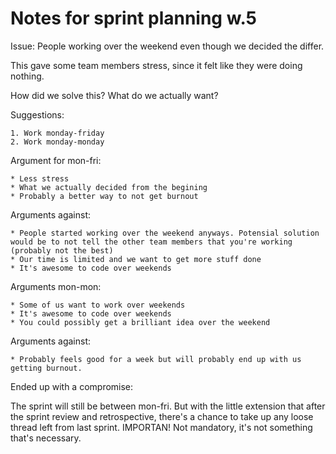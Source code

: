 # Notes for sprint planning w.5

Issue: People working over the weekend even though we decided the differ.

This gave some team members stress, since it felt like they were doing nothing. 

How did we solve this? What do we actually want?

Suggestions:

	1. Work monday-friday
	2. Work monday-monday

Argument for mon-fri:

	* Less stress
	* What we actually decided from the begining
	* Probably a better way to not get burnout

Arguments against:

	* People started working over the weekend anyways. Potensial solution would be to not tell the other team members that you're working (probably not the best)
	* Our time is limited and we want to get more stuff done
	* It's awesome to code over weekends

Arguments mon-mon:

	* Some of us want to work over weekends
	* It's awesome to code over weekends
	* You could possibly get a brilliant idea over the weekend

Arguments against:
	
	* Probably feels good for a week but will probably end up with us getting burnout.


Ended up with a compromise:

The sprint will still be between mon-fri. But with the little extension that after the sprint review and retrospective, there's a chance to take up any loose thread left from last sprint. IMPORTAN! Not mandatory, it's not something that's necessary. 
